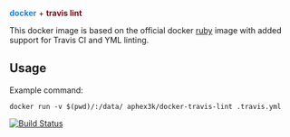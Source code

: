 <b style="color: #1383de">docker</b>&nbsp;+&nbsp;<b style="color: #730c15">travis lint</b>

This docker image is based on the official docker [ruby](https://hub.docker.com/_/ruby) image with added support for Travis CI and YML linting.

## Usage
Example command:

    docker run -v $(pwd)/:/data/ aphex3k/docker-travis-lint .travis.yml

[![Build Status](https://travis-ci.org/aphex3k/docker-travis-lint.svg?branch=master)](https://travis-ci.org/aphex3k/docker-travis-lint)